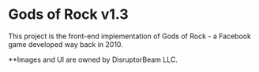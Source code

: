 # Gods of Rock v1.3

This project is the front-end implementation of Gods of Rock - a Facebook 
game developed way back in 2010.

**Images and UI are owned by DisruptorBeam LLC.
